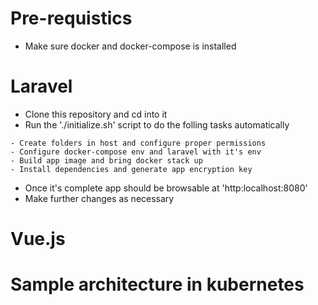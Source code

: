 # Pre-requistics
- Make sure docker and docker-compose is installed

# Laravel
- Clone this repository and cd into it
- Run the './initialize.sh' script to do the folling tasks automatically

```
- Create folders in host and configure proper permissions
- Configure docker-compose env and laravel with it's env
- Build app image and bring docker stack up
- Install dependencies and generate app encryption key

```
- Once it's complete app should be browsable at 'http:localhost:8080'
- Make further changes as necessary

# Vue.js



# Sample architecture in kubernetes